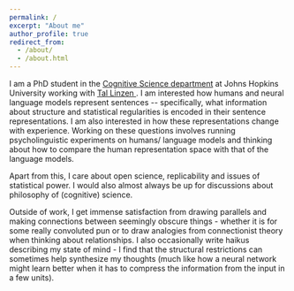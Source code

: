 ```yaml
---
permalink: /
excerpt: "About me"
author_profile: true
redirect_from: 
  - /about/
  - /about.html
---
```


I am a PhD student in the <a href= "https://cogsci.jhu.edu/" target = "_blank"> Cognitive Science department</a> at Johns Hopkins University working with <a href= "https://tallinzen.net/" target = "_blank">Tal Linzen </a>. I am interested how humans and neural language models represent sentences -- specifically, what information about structure and statistical regularities is encoded in their sentence representations. I am also interested in how these representations change with experience. Working on these questions involves running psycholinguistic experiments on humans/ language models and thinking about how to compare the human representation space with that of the language models. 

Apart from this, I care about open science, replicability and issues of statistical power. I would also almost always be up for discussions about philosophy of (cognitive) science. 

Outside of work, I get immense satisfaction from drawing parallels and making connections between seemingly obscure things - whether it is for some really convoluted pun or to draw analogies from connectionist theory when thinking about relationships. I also occasionally write haikus describing my state of mind - I find that the structural restrictions can sometimes help synthesize my thoughts (much like how a neural network might learn better when it has to compress the information from the input in a few units). 






